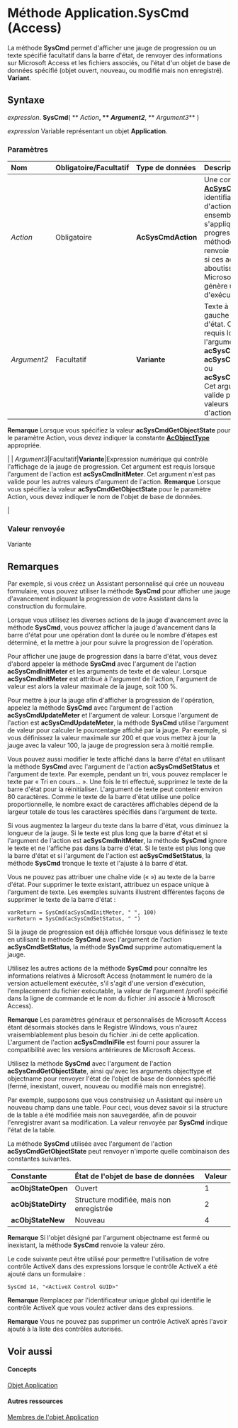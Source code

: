 
# Méthode Application.SysCmd (Access)

La méthode  **SysCmd** permet d'afficher une jauge de progression ou un texte spécifié facultatif dans la barre d'état, de renvoyer des informations sur Microsoft Access et les fichiers associés, ou l'état d'un objet de base de données spécifié (objet ouvert, nouveau, ou modifié mais non enregistré). **Variant**.


## Syntaxe

 _expression_. **SysCmd**( ** _Action_**, ** _Argument2_**, ** _Argument3_** )

 _expression_ Variable représentant un objet **Application**.


### Paramètres



|**Nom**|**Obligatoire/Facultatif**|**Type de données**|**Description**|
|:-----|:-----|:-----|:-----|
| _Action_|Obligatoire|**AcSysCmdAction**|Une constante  **[AcSysCmdAction](a2879d50-9845-40b0-9e51-a022340c664b.md)** identifiant le type d'action à prendre. Cet ensemble de constantes s'applique à la jauge de progression. La méthode **SysCmd** renvoie une valeur **null** si ces actions aboutissent. Sinon, Microsoft Access génère une erreur d'exécution.|
| _Argument2_|Facultatif|**Variante**|Texte à afficher aligné à gauche dans la barre d'état. Cet argument est requis lorsque l'argument d'action est  **acSysCmdInitMeter**, **acSysCmdUpdateMeter** ou **acSysCmdSetStatus**. Cet argument n'est pas valide pour les autres valeurs d'argument d'action.
 **Remarque**  Lorsque vous spécifiez la valeur  **acSysCmdGetObjectState** pour le paramètre Action, vous devez indiquer la constante **[AcObjectType](157a8d35-2b27-4f62-8e74-525043f6ec71.md)** appropriée.

|
| _Argument3_|Facultatif|**Variante**|Expression numérique qui contrôle l'affichage de la jauge de progression. Cet argument est requis lorsque l'argument de l'action est  **acSysCmdInitMeter**. Cet argument n'est pas valide pour les autres valeurs d'argument de l'action.
 **Remarque**  Lorsque vous spécifiez la valeur  **acSysCmdGetObjectState** pour le paramètre Action, vous devez indiquer le nom de l'objet de base de données.

|

### Valeur renvoyée

Variante


## Remarques

Par exemple, si vous créez un Assistant personnalisé qui crée un nouveau formulaire, vous pouvez utiliser la méthode  **SysCmd** pour afficher une jauge d'avancement indiquant la progression de votre Assistant dans la construction du formulaire.

Lorsque vous utilisez les diverses actions de la jauge d'avancement avec la méthode  **SysCmd**, vous pouvez afficher la jauge d'avancement dans la barre d'état pour une opération dont la durée ou le nombre d'étapes est déterminé, et la mettre à jour pour suivre la progression de l'opération.

Pour afficher une jauge de progression dans la barre d'état, vous devez d'abord appeler la méthode  **SysCmd** avec l'argument de l'action **acSysCmdInitMeter** et les arguments de texte et de valeur. Lorsque **acSysCmdInitMeter** est attribué à l'argument de l'action, l'argument de valeur est alors la valeur maximale de la jauge, soit 100 %.

Pour mettre à jour la jauge afin d'afficher la progression de l'opération, appelez la méthode  **SysCmd** avec l'argument de l'action **acSysCmdUpdateMeter** et l'argument de valeur. Lorsque l'argument de l'action est **acSysCmdUpdateMeter**, la méthode **SysCmd** utilise l'argument de valeur pour calculer le pourcentage affiché par la jauge. Par exemple, si vous définissez la valeur maximale sur 200 et que vous mettez à jour la jauge avec la valeur 100, la jauge de progression sera à moitié remplie.

Vous pouvez aussi modifier le texte affiché dans la barre d'état en utilisant la méthode  **SysCmd** avec l'argument de l'action **acSysCmdSetStatus** et l'argument de texte. Par exemple, pendant un tri, vous pouvez remplacer le texte par « Tri en cours... ». Une fois le tri effectué, supprimez le texte de la barre d'état pour la réinitialiser. L'argument de texte peut contenir environ 80 caractères. Comme le texte de la barre d'état utilise une police proportionnelle, le nombre exact de caractères affichables dépend de la largeur totale de tous les caractères spécifiés dans l'argument de texte.

Si vous augmentez la largeur du texte dans la barre d'état, vous diminuez la longueur de la jauge. Si le texte est plus long que la barre d'état et si l'argument de l'action est  **acSysCmdInitMeter**, la méthode **SysCmd** ignore le texte et ne l'affiche pas dans la barre d'état. Si le texte est plus long que la barre d'état et si l'argument de l'action est **acSysCmdSetStatus**, la méthode **SysCmd** tronque le texte et l'ajuste à la barre d'état.

Vous ne pouvez pas attribuer une chaîne vide (« ») au texte de la barre d'état. Pour supprimer le texte existant, attribuez un espace unique à l'argument de texte. Les exemples suivants illustrent différentes façons de supprimer le texte de la barre d'état :




```
varReturn = SysCmd(acSysCmdInitMeter, " ", 100) 
varReturn = SysCmd(acSysCmdSetStatus, " ")
```

Si la jauge de progression est déjà affichée lorsque vous définissez le texte en utilisant la méthode  **SysCmd** avec l'argument de l'action **acSysCmdSetStatus**, la méthode **SysCmd** supprime automatiquement la jauge.

Utilisez les autres actions de la méthode  **SysCmd** pour connaître les informations relatives à Microsoft Access (notamment le numéro de la version actuellement exécutée, s'il s'agit d'une version d'exécution, l'emplacement du fichier exécutable, la valeur de l'argument /profil spécifié dans la ligne de commande et le nom du fichier .ini associé à Microsoft Access).


 **Remarque**  Les paramètres généraux et personnalisés de Microsoft Access étant désormais stockés dans le Registre Windows, vous n'aurez vraisemblablement plus besoin du fichier .ini de cette application. L'argument de l'action  **acSysCmdIniFile** est fourni pour assurer la compatibilité avec les versions antérieures de Microsoft Access.

Utilisez la méthode  **SysCmd** avec l'argument de l'action **acSysCmdGetObjectState**, ainsi qu'avec les arguments objecttype et objectname pour renvoyer l'état de l'objet de base de données spécifié (fermé, inexistant, ouvert, nouveau ou modifié mais non enregistré).

Par exemple, supposons que vous construisiez un Assistant qui insère un nouveau champ dans une table. Pour ceci, vous devez savoir si la structure de la table a été modifiée mais non sauvegardée, afin de pouvoir l'enregistrer avant sa modification. La valeur renvoyée par  **SysCmd** indique l'état de la table.

La méthode  **SysCmd** utilisée avec l'argument de l'action **acSysCmdGetObjectState** peut renvoyer n'importe quelle combinaison des constantes suivantes.



|**Constante**|**État de l'objet de base de données**|**Valeur**|
|:-----|:-----|:-----|
|**acObjStateOpen**|Ouvert|1|
|**acObjStateDirty**|Structure modifiée, mais non enregistrée|2|
|**acObjStateNew**|Nouveau|4|

 **Remarque**  Si l'objet désigné par l'argument objectname est fermé ou inexistant, la méthode  **SysCmd** renvoie la valeur zéro.

Le code suivante peut être utilisé pour permettre l'utilisation de votre contrôle ActiveX dans des expressions lorsque le contrôle ActiveX a été ajouté dans un formulaire :




```
SysCmd 14, "<ActiveX Control GUID>" 

```


 **Remarque**  Remplacez <ActiveX Control GUID> par l'identificateur unique global qui identifie le contrôle ActiveX que vous voulez activer dans des expressions.


 **Remarque**  Vous ne pouvez pas supprimer un contrôle ActiveX après l'avoir ajouté à la liste des contrôles autorisés.


## Voir aussi


#### Concepts


[Objet Application](aefb0713-97e6-e2c7-e530-8fd2e1316a55.md)
#### Autres ressources


[Membres de l'objet Application](3ab5276c-d52a-72a9-244c-ec92ead48811.md)